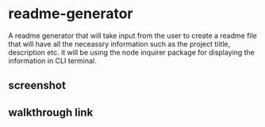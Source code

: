 # readme-generator
A readme generator that will take input from the user to create a readme file that will have all the neceassry information such as the project tiitle, description etc. it will be using the node inquirer package for displaying the information in CLI terminal. 


## screenshot



## walkthrough link

